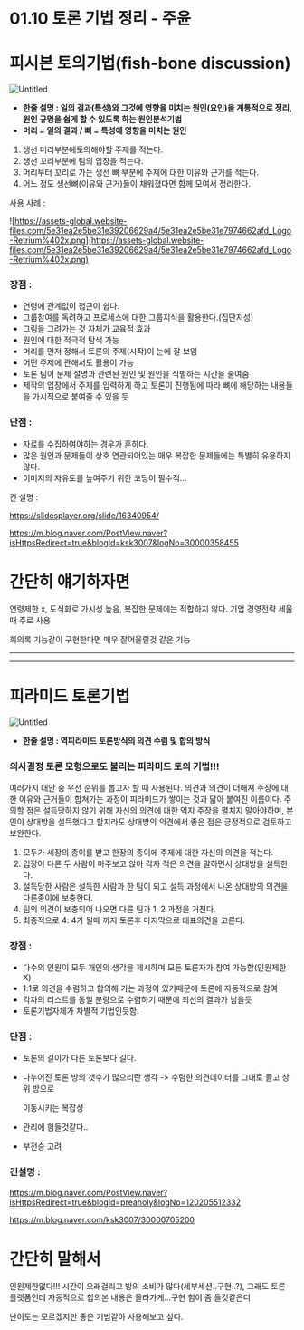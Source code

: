 # 01.10 토론 기법 정리 - 주윤

# **피시본 토의기법(fish-bone discussion)**

![Untitled](https://s3-us-west-2.amazonaws.com/secure.notion-static.com/4810d4b1-efd0-4fd4-b773-c30843fe4ba4/Untitled.png)

- **한줄 설명 : 일의 결과(특성)와 그것에 영향을 미치는 원인(요인)을 계통적으로 정리, 원인 규명을 쉽게 할 수 있도록 하는 원인분석기법**
- **머리 = 일의 결과 / 뼈 = 특성에 영향을 미치는 원인**

1. 생선 머리부분에토의해야할 주제를 적는다.
2. 생선 꼬리부분에 팀의 입장을 적는다.
3. 머리부터 꼬리로 가는 생선 뼈 부분에 주제에 대한 이유와 근거를 적는다.
4. 어느 정도 생선뼈(이유와 근거)들이 채워졌다면 함께 모여서 정리한다.

사용 사례 :

![https://assets-global.website-files.com/5e31ea2e5be31e39206629a4/5e31ea2e5be31e7974662afd_Logo-Retrium%402x.png](https://assets-global.website-files.com/5e31ea2e5be31e39206629a4/5e31ea2e5be31e7974662afd_Logo-Retrium%402x.png)

### **장점 :**

- 연령에 관계없이 접근이 쉽다.
- 그룹참여를 독려하고 프로세스에 대한 그룹지식을 활용한다.(집단지성)
- 그림을 그려가는 것 자체가 교육적 효과
- 원인에 대한 적극적 탐색 가능
- 머리를 먼저 정해서 토론의 주제(시작)이 눈에 잘 보임
- 어떤 주제에 관해서도 활용이 가능
- 토론 팀이 문제 설명과 관련된 원인 및 원인을 식별하는 시간을 줄여줌
- 제작의 입장에서 주제를 입력하게 하고 토론이 진행됨에 따라 뼈에 해당하는 내용들을 가시적으로 붙여줄 수 있을 듯

### **단점 :**

- 자료를 수집하여야하는 경우가 흔하다.
- 많은 원인과 문제들이 상호 연관되어있는 매우 복잡한 문제들에는 특별히 유용하지 않다.
- 이미지의 자유도를 높여주기 위한 코딩이 필수적...

긴 설명 :

https://slidesplayer.org/slide/16340954/

https://m.blog.naver.com/PostView.naver?isHttpsRedirect=true&blogId=ksk3007&logNo=30000358455

# **간단히 얘기하자면**

연령제한 x, 도식화로 가시성 높음, 복잡한 문제에는 적합하지 않다. 기업 경영전략 세울때 주로 사용

회의록 기능같이 구현한다면 매우 잘어울릴것 같은 기능

------

------

# **피라미드 토론기법**

![Untitled](https://s3-us-west-2.amazonaws.com/secure.notion-static.com/d435ba33-863f-461b-b4c0-0cd61363808b/Untitled.png)

- **한줄 설명 : 역피라미드 토론방식의 의견 수렴 및 합의 방식**

### 의사결정 토론 모형으로도 불리는 피라미드 토의 기법!!!

여러가지 대안 중 우선 순위를 뽑고자 할 때 사용된다. 의견과 의견이 더해져 주장에 대한 이유와 근거들이 합쳐가는 과정이 피라미드가 쌓이는 것과 닮아 붙여진 이름이다. 주의할 점은 설득당하지 않기 위해 자신의 의견에 대한 억지 주장을 펼치지 말아야하며, 본인이 상대방을 설득했다고 할지라도 상대방의 의견에서 좋은 점은 긍정적으로 검토하고 보완한다.

1. 모두가 세장의 종이를 받고 한장의 종이에 주제에 대한 자신의 의견을 적는다.
2. 입장이 다른 두 사람이 마주보고 앉아 각자 적은 의견을 말하면서 상대방을 설득한다.
3. 설득당한 사람은 설득한 사람과 한 팀이 되고 설득 과정에서 나온 상대방의 의견을 다른종이에 보충한다.
4. 팀의 의견이 보충되어 나오면 다른 팀과 1, 2 과정을 거친다.
5. 최종적으로 4: 4가 될때 까지 토론후 마지막으로 대표의견을 고른다.

### **장점 :**

- 다수의 인원이 모두 개인의 생각을 제시하며 모든 토론자가 참여 가능함(인원제한 X)
- 1:1로 의견을 수렴하고 합의해 가는 과정이 있기때문에 토론에 자동적으로 참여
- 각자의 리스트를 동일 분량으로 수렴하기 때문에 최선의 결과가 남을듯
- 토론기법자체가 차별적 기법인듯함.

### **단점 :**

- 토론의 길이가 다른 토론보다 길다.

- 나누어진 토론 방의 갯수가 많으리란 생각 -> 수렴한 의견데이터를 그대로 들고 상위 방으로

  이동시키는 복잡성

- 관리에 힘들것같다..

- 부전승 고려

### **긴설명 :**

https://m.blog.naver.com/PostView.naver?isHttpsRedirect=true&blogId=preaholy&logNo=120205512332

https://m.blog.naver.com/ksk3007/30000705200

# 간단히 말해서

인원제한없다!!! 시간이 오래걸리고 방의 소비가 많다(세부세션..구현..?), 그래도 토론 플랫폼인데 자동적으로 합의본 내용은 올라가게...구현 힘이 좀 들것같은디

난이도는 모르겠지만 좋은 기법같아 사용해보고 싶다.